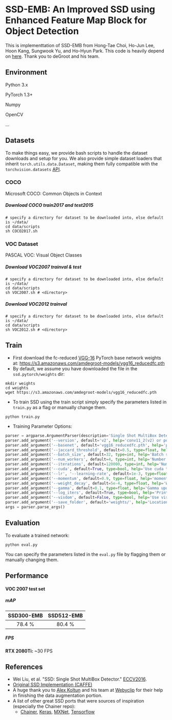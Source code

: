 # SSD-EMB: An Improved SSD using Enhanced Feature Map Block for Object Detection
This is implementtation of SSD-EMB from Hong-Tae Choi, Ho-Jun Lee, Hoon Kang, Sungwook Yu, and Ho-Hyun Park.
This code is heavily depend on [here](https://github.com/amdegroot/ssd.pytorch).
Thank you to deGroot and his team.
## Environment
Python 3.x

PyTorch 1.3+

Numpy

OpenCV

...
## Datasets
To make things easy, we provide bash scripts to handle the dataset downloads and setup for you.  We also provide simple dataset loaders that inherit `torch.utils.data.Dataset`, making them fully compatible with the `torchvision.datasets` [API](http://pytorch.org/docs/torchvision/datasets.html).

### COCO
Microsoft COCO: Common Objects in Context

##### Download COCO train2017 and test2015
```Shell
# specify a directory for dataset to be downloaded into, else default is ~/data/
cd data/scripts
sh COCO2017.sh
```

### VOC Dataset
PASCAL VOC: Visual Object Classes

##### Download VOC2007 trainval & test
```Shell
# specify a directory for dataset to be downloaded into, else default is ~/data/
cd data/scripts
sh VOC2007.sh # <directory>
```

##### Download VOC2012 trainval
```Shell
# specify a directory for dataset to be downloaded into, else default is ~/data/
cd data/scripts
sh VOC2012.sh # <directory>
```
## Train
- First download the fc-reduced [VGG-16](https://arxiv.org/abs/1409.1556) PyTorch base network weights at: https://s3.amazonaws.com/amdegroot-models/vgg16_reducedfc.pth
- By default, we assume you have downloaded the file in the `ssd.pytorch/weights` dir:

```Shell
mkdir weights
cd weights
wget https://s3.amazonaws.com/amdegroot-models/vgg16_reducedfc.pth
```

- To train SSD using the train script simply specify the parameters listed in `train.py` as a flag or manually change them.

```Shell
python train.py
```

- Training Parameter Options: 

```Python
parser = argparse.ArgumentParser(description='Single Shot MultiBox Detector Training')
parser.add_argument('--version', default='v2', help='conv11_2(v2) or pool6(v1) as last layer')
parser.add_argument('--basenet', default='vgg16_reducedfc.pth', help='pretrained base model')
parser.add_argument('--jaccard_threshold', default=0.5, type=float, help='Min Jaccard index for matching')
parser.add_argument('--batch_size', default=32, type=int, help='Batch size for training')
parser.add_argument('--num_workers', default=4, type=int, help='Number of workers used in dataloading')
parser.add_argument('--iterations', default=120000, type=int, help='Number of training epochs')
parser.add_argument('--cuda', default=True, type=bool, help='Use cuda to train model')
parser.add_argument('--lr', '--learning-rate', default=1e-3, type=float, help='initial learning rate')
parser.add_argument('--momentum', default=0.9, type=float, help='momentum')
parser.add_argument('--weight_decay', default=5e-4, type=float, help='Weight decay for SGD')
parser.add_argument('--gamma', default=0.1, type=float, help='Gamma update for SGD')
parser.add_argument('--log_iters', default=True, type=bool, help='Print the loss at each iteration')
parser.add_argument('--visdom', default=False, type=bool, help='Use visdom to for loss visualization')
parser.add_argument('--save_folder', default='weights/', help='Location to save checkpoint models')
args = parser.parse_args()
```

## Evaluation
To evaluate a trained network:

```Shell
python eval.py
```

You can specify the parameters listed in the `eval.py` file by flagging them or manually changing them.  

## Performance

#### VOC 2007 test set

##### mAP

| SSD300-EMB | SSD512-EMB |
|:-:|:-:|
| 78.4 % | 80.4 % |

##### FPS
**RTX 2080Ti:** ~30 FPS

## References
- Wei Liu, et al. "SSD: Single Shot MultiBox Detector." [ECCV2016]((http://arxiv.org/abs/1512.02325)).
- [Original SSD Implementation (CAFFE)](https://github.com/weiliu89/caffe/tree/ssd)
- A huge thank you to [Alex Koltun](https://github.com/alexkoltun) and his team at [Webyclip](http://www.webyclip.com) for their help in finishing the data augmentation portion.
- A list of other great SSD ports that were sources of inspiration (especially the Chainer repo):
  * [Chainer](https://github.com/Hakuyume/chainer-ssd), [Keras](https://github.com/rykov8/ssd_keras), [MXNet](https://github.com/zhreshold/mxnet-ssd), [Tensorflow](https://github.com/balancap/SSD-Tensorflow)
